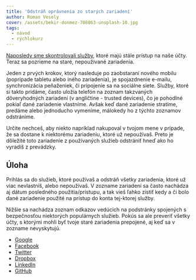 ```yaml
---
title: 'Odstráň oprávnenia zo starých zariadení'
author: Roman Vesely
cover: /assets/bekir-donmez-708863-unsplash-10.jpg
tags:
  - návod
  - rýchlokurz
---
```


[Naposledy sme skontrolovali služby](/blog/2018-12-15-audituj-integracie), ktoré majú stále prístup na naše účty. Teraz sa pozrieme na staré, nepoužívané zariadenia.

Jeden z prvých krokov, ktorý nasleduje po zaobstaraní nového mobilu (poprípade tabletu alebo iného zariadenia), je spojazdnenie e-mailu, synchronizácia peňaženiek, či pripojenie sa na sociálne siete. Služby, ktoré si takto pridáme, často uložia telefón na zoznam takzvaných dôveryhodných zariadení (v angličtine - trusted devices), čo je pohodlné pokiaľ dané zariadenie vlastníme. Avšak keď dané zariadenie stratíme, predáme alebo jednoducho vymeníme, málokedy ho z týchto zoznamov odstránime.

Určite nechceš, aby niekto napríklad nakupoval v tvojom mene v prípade, že sa dostane k niektorému zariadeniu, ktoré už nepoužívaš. Preto je dôležité toto zariadenie z používaných služieb odstrániť hneď ako ho vyradíš z prevádzky.

## Úloha

Prihlás sa do služieb, ktoré používaš a odstráň všetky zariadenia, ktoré už viac nevlastníš, alebo nepoužívaš. V zozname zariadení sa často nachádza aj dátum posledného použitia/prístupu, a tak vieš ľahko zistiť kedy a či bolo dané zariadenie použité na prístup do konta tej-ktorej služby.

Nižšie sa nachádza zoznam odkazov vedúcich na podstránky spojených s bezpečnosťou niektorých populárnych služieb. Pokús sa ale preveriť všetky účty, s ktorými mohli byť tvoje staré zariadenia prepojené, aj keď sa v zozname nevyskytujú.

- [Google](https://security.google.com/settings/security/activity)
- [Facebook](https://www.facebook.com/settings?tab=security&section=devices&view)
- [Twitter](https://twitter.com/settings/sessions)
- [Dropbox](https://www.dropbox.com/account/#security)
- [LinkedIn](https://www.linkedin.com/psettings/sessions)
- [GitHub](https://github.com/settings/sessions)
